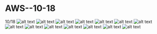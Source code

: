 # AWS--10-18
10/18
![alt text](https://i.imgur.com/mBb7WQb.jpg)
![alt text](https://i.imgur.com/kTZbA2K.jpg)
![alt text](https://i.imgur.com/HxGpu9H.jpg)
![alt text](https://i.imgur.com/4yytcPT.jpg)
![alt text](https://i.imgur.com/5vkTIdn.jpg)
![alt text](https://i.imgur.com/zuqPoZn.jpg)
![alt text]()
![alt text]()
![alt text]()
![alt text]()
![alt text]()
![alt text]()
![alt text]()
![alt text]()

